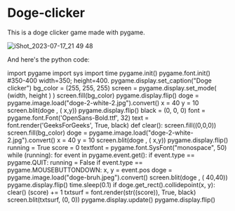 # Doge-clicker
This is a doge clicker game made with pygame.


![iShot_2023-07-17_21 49 48](https://github.com/musicsong2/Doge-clicker/assets/109723115/2dda0844-aed4-4be4-9c9b-573bf90503cb)


And here's the python code:


import pygame
import sys
import time
pygame.init()
pygame.font.init()
#350-400
width=350; 
height=400. 
pygame.display.set_caption("Doge clicker")
bg_color = (255, 255, 255)
screen = pygame.display.set_mode( (width, height ) )
screen.fill(bg_color)
pygame.display.flip()
doge = pygame.image.load("doge-2-white-2.jpg").convert()
x = 40
y = 10
screen.blit(doge ,  ( x,y))
pygame.display.flip()
black = (0, 0, 0)
font = pygame.font.Font('OpenSans-Bold.ttf', 32)
text = font.render('GeeksForGeeks', True, black)
def clear():
    screen.fill((0,0,0))
    screen.fill(bg_color)
    doge = pygame.image.load("doge-2-white-2.jpg").convert()
    x = 40
    y = 10
    screen.blit(doge ,  ( x,y))
    pygame.display.flip()
running = True
score = 0
textfont = pygame.font.SysFont("monospace", 50)
while (running):
    for event in pygame.event.get():
        if event.type == pygame.QUIT:
            running = False
        if event.type == pygame.MOUSEBUTTONDOWN:
            x, y = event.pos
            doge = pygame.image.load("doge-bruh.jpeg").convert()
            screen.blit(doge ,  ( 40,40))
            pygame.display.flip()
            time.sleep(0.1)
            if doge.get_rect().collidepoint(x, y):
                clear()
                (score) += 1 
                txtsurf = font.render(str((score)), True, black)
                screen.blit(txtsurf, (0, 0))
                pygame.display.update()
                pygame.display.flip()
                
